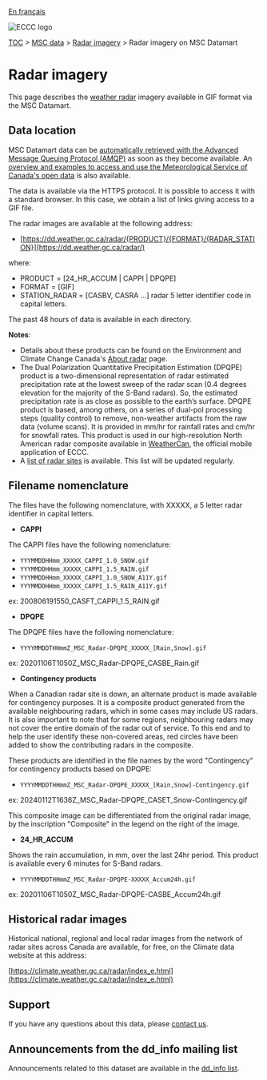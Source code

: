 [En français](readme_radarimage-datamart_fr.md)

![ECCC logo](../../img_eccc-logo.png)

[TOC](../../readme_en.md) > [MSC data](../readme_en.md) > [Radar imagery](readme_radar_en.md) > Radar imagery on MSC Datamart

# Radar imagery

This page describes the [weather radar](readme_radar_en.md) imagery available in GIF format via the MSC Datamart.

## Data location

MSC Datamart data can be [automatically retrieved with the Advanced Message Queuing Protocol (AMQP)](../../msc-datamart/amqp_en.md) as soon as they become available. An [overview and examples to access and use the Meteorological Service of Canada's open data](../../usage/readme_en.md) is also available.

The data is available via the HTTPS protocol. It is possible to access it with a standard browser. In this case, we obtain a list of links giving access to a GIF file.

The radar images are available at the following address:

* [https://dd.weather.gc.ca/radar/{PRODUCT}/{FORMAT}/{RADAR_STATION}](https://dd.weather.gc.ca/radar/)

where:

* PRODUCT = [24_HR_ACCUM | CAPPI | DPQPE]
* FORMAT = [GIF] 
* STATION_RADAR = [CASBV, CASRA ...]  radar 5 letter identifier code in capital letters. 

The past 48 hours of data is available in each directory.

__Notes__: 

* Details about these products can be found on the Environment and Climate Change Canada's [About radar](https://www.ec.gc.ca/meteo-weather/default.asp?lang=En&n=2B931828-1) page.
* The Dual Polarization Quantitative Precipitation Estimation (DPQPE) product is a two-dimensional representation of radar estimated precipitation rate at the lowest sweep of the radar scan (0.4 degrees elevation for the majority of the S-Band radars). So, the estimated precipitation rate is as close as possible to the earth’s surface. DPQPE product is based, among others, on a series of dual-pol processing steps (quality control) to remove, non-weather artifacts from the raw data (volume scans). It is provided in mm/hr for rainfall rates and cm/hr for snowfall rates. This product is used in our high-resolution North American radar composite available in [WeatherCan](https://www.canada.ca/en/environment-climate-change/services/weather-general-tools-resources/weathercan.html), the official mobile application of ECCC.
* A [list of radar sites](https://collaboration.cmc.ec.gc.ca/cmc/cmos/public_doc/msc-data/obs_radar/radars_list.pdf) is available. This list will be updated regularly.

## Filename nomenclature

The files have the following nomenclature, with XXXXX, a 5 letter radar identifier in capital letters. 

* __CAPPI__

The CAPPI files have the following nomenclature:

* `YYYMMDDHHmm_XXXXX_CAPPI_1.0_SNOW.gif`
* `YYYMMDDHHmm_XXXXX_CAPPI_1.5_RAIN.gif`
* `YYYMMDDHHmm_XXXXX_CAPPI_1.0_SNOW_A11Y.gif`
* `YYYMMDDHHmm_XXXXX_CAPPI_1.5_RAIN_A11Y.gif`

ex: 200806191550_CASFT_CAPPI_1.5_RAIN.gif

* __DPQPE__

The DPQPE files have the following nomenclature:

* `YYYYMMDDTHHmmZ_MSC_Radar-DPQPE_XXXXX_[Rain,Snow].gif`

ex: 20201106T1050Z_MSC_Radar-DPQPE_CASBE_Rain.gif

* __Contingency products__

When a Canadian radar site is down, an alternate product is made available for contingency purposes. It is a composite product generated from the available neighbouring radars, which in some cases may include US radars. It is also important to note that for some regions, neighbouring radars may not cover the entire domain of the radar out of service. 
To this end and to help the user identify these non-covered areas, red circles have been added to show the contributing radars in the composite.

These products are identified in the file names by the word "Contingency" for contingency products based on DPQPE:

* `YYYYMMDDTHHmmZ_MSC_Radar-DPQPE_XXXXX_[Rain,Snow]-Contingency.gif`

ex: 20240112T1636Z_MSC_Radar-DPQPE_CASET_Snow-Contingency.gif

This composite image can be differentiated from the original radar image, by the inscription "Composite" in the legend on the right of the image.

* __24_HR_ACCUM__ 

Shows the rain accumulation, in mm, over the last 24hr period. This product is available every 6 minutes for S-Band radars.
   
* `YYYYMMDDTHHmmZ_MSC_Radar-DPQPE-XXXXX_Accum24h.gif`

ex: 20201106T1050Z_MSC_Radar-DPQPE-CASBE_Accum24h.gif

## Historical radar images

Historical national, regional and local radar images from the network of radar sites across Canada are available, for free, on the Climate data website at this address:

[https://climate.weather.gc.ca/radar/index_e.html](https://climate.weather.gc.ca/radar/index_e.html)

## Support

If you have any questions about this data, please [contact us](https://weather.gc.ca/mainmenu/contact_us_e.html).

## Announcements from the dd_info mailing list 

Announcements related to this dataset are available in the [dd_info list](https://comm.collab.science.gc.ca/mailman3/postorius/lists/dd_info/).